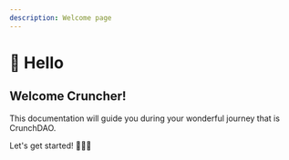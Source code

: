```yaml
---
description: Welcome page
---
```


# 👋 Hello

## Welcome Cruncher!

This documentation will guide you during your wonderful journey that is CrunchDAO.&#x20;

Let's get started! :rocket::rocket::rocket:
